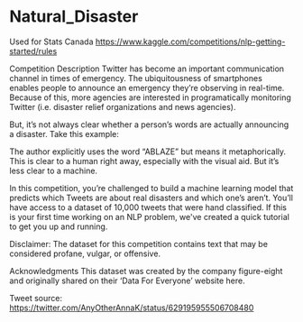 # Natural_Disaster
Used for Stats Canada
https://www.kaggle.com/competitions/nlp-getting-started/rules

Competition Description
Twitter has become an important communication channel in times of emergency.
The ubiquitousness of smartphones enables people to announce an emergency they’re observing in real-time. Because of this, more agencies are interested in programatically monitoring Twitter (i.e. disaster relief organizations and news agencies).

But, it’s not always clear whether a person’s words are actually announcing a disaster. Take this example:





The author explicitly uses the word “ABLAZE” but means it metaphorically. This is clear to a human right away, especially with the visual aid. But it’s less clear to a machine.

In this competition, you’re challenged to build a machine learning model that predicts which Tweets are about real disasters and which one’s aren’t. You’ll have access to a dataset of 10,000 tweets that were hand classified. If this is your first time working on an NLP problem, we've created a quick tutorial to get you up and running.

Disclaimer: The dataset for this competition contains text that may be considered profane, vulgar, or offensive.

Acknowledgments
This dataset was created by the company figure-eight and originally shared on their ‘Data For Everyone’ website here.

Tweet source: https://twitter.com/AnyOtherAnnaK/status/629195955506708480
